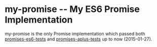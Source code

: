 # my-promise -- My ES6 Promise Implementation

my-promise is the only Promise implementation which passed both [promises-es6-tests](https://github.com/promises-es6/promises-es6) and [promises-aplus-tests](https://github.com/promises-aplus/promises-tests) up to now (2015-01-27).
